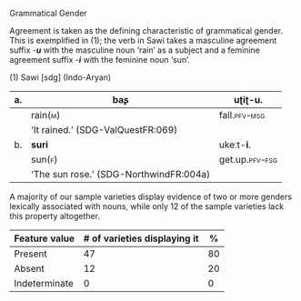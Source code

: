 Grammatical Gender

Agreement is taken as the defining characteristic of grammatical gender.
This is exemplified in ‎(1); the verb in Sawi takes a masculine
agreement suffix *-**u*** with the masculine noun ‘rain’ as a subject
and a feminine agreement suffix *-**i*** with the feminine noun ‘sun’.

(1) <span id="_Ref531867975" class="anchor"></span>Sawi
    \[sdg\] (Indo-Aryan)

| a.  | **baʂ**                                               | uʈiʈ-**u.**                                                  |
|-----|-------------------------------------------------------|--------------------------------------------------------------|
|     | rain(<span style="font-variant:small-caps;">m</span>) | fall.<span style="font-variant:small-caps;">pfv-msg</span>   |
|     | ‘It rained.’ (SDG-ValQuestFR:069)                     |
| b.  | **suri**                                              | ukeːt-**i**.                                                 |
|     | sun(<span style="font-variant:small-caps;">f</span>)  | get.up.<span style="font-variant:small-caps;">pfv-fsg</span> |
|     | ‘The sun rose.’ (SDG-NorthwindFR:004a)                |

A majority of our sample varieties display evidence of two or more
genders lexically associated with nouns, while only 12 of the sample
varieties lack this property altogether.

| Feature value | \# of varieties displaying it | %   |
|---------------|-------------------------------|-----|
| Present       | 47                            | 80  |
| Absent        | 12                            | 20  |
| Indeterminate | 0                             | 0   |


